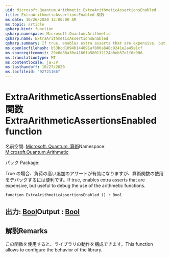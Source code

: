 ```yaml
---
uid: Microsoft.Quantum.Arithmetic.ExtraArithmeticAssertionsEnabled
title: ExtraArithmeticAssertionsEnabled 関数
ms.date: 10/26/2020 12:00:00 AM
ms.topic: article
qsharp.kind: function
qsharp.namespace: Microsoft.Quantum.Arithmetic
qsharp.name: ExtraArithmeticAssertionsEnabled
qsharp.summary: If true, enables extra asserts that are expensive, but useful to debug the use of the arithmetic functions.
ms.openlocfilehash: b53bcd1094b144891af800a848c9241e2a45e1cf
ms.sourcegitcommit: 29e0d88a30e4166fa580132124b0eb57e1f0e986
ms.translationtype: MT
ms.contentlocale: ja-JP
ms.lasthandoff: 10/27/2020
ms.locfileid: "92721166"
---
```

# <a name="extraarithmeticassertionsenabled-function"></a><span data-ttu-id="1faf8-102">ExtraArithmeticAssertionsEnabled 関数</span><span class="sxs-lookup"><span data-stu-id="1faf8-102">ExtraArithmeticAssertionsEnabled function</span></span>

<span data-ttu-id="1faf8-103">名前空間: [Microsoft. Quantum. 算術](xref:Microsoft.Quantum.Arithmetic)</span><span class="sxs-lookup"><span data-stu-id="1faf8-103">Namespace: [Microsoft.Quantum.Arithmetic](xref:Microsoft.Quantum.Arithmetic)</span></span>

<span data-ttu-id="1faf8-104">パック [](https://nuget.org/packages/)</span><span class="sxs-lookup"><span data-stu-id="1faf8-104">Package: [](https://nuget.org/packages/)</span></span>


<span data-ttu-id="1faf8-105">True の場合、負荷の高い追加のアサートが有効になりますが、算術関数の使用をデバッグするには便利です。</span><span class="sxs-lookup"><span data-stu-id="1faf8-105">If true, enables extra asserts that are expensive, but useful to debug the use of the arithmetic functions.</span></span>

```qsharp
function ExtraArithmeticAssertionsEnabled () : Bool
```


## <a name="output--bool"></a><span data-ttu-id="1faf8-106">出力: [Bool](xref:microsoft.quantum.lang-ref.bool)</span><span class="sxs-lookup"><span data-stu-id="1faf8-106">Output : [Bool](xref:microsoft.quantum.lang-ref.bool)</span></span>



## <a name="remarks"></a><span data-ttu-id="1faf8-107">解説</span><span class="sxs-lookup"><span data-stu-id="1faf8-107">Remarks</span></span>

<span data-ttu-id="1faf8-108">この関数を使用すると、ライブラリの動作を構成できます。</span><span class="sxs-lookup"><span data-stu-id="1faf8-108">This function allows to configure the behavior of the library.</span></span>
